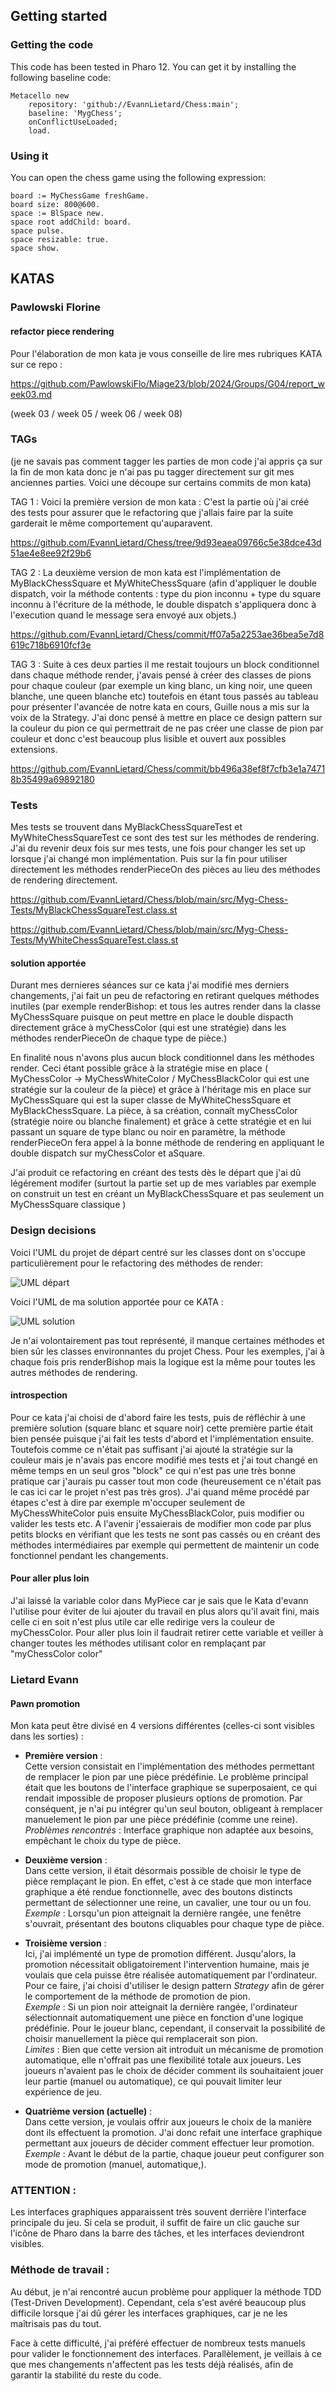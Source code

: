 ## Getting started

### Getting the code

This code has been tested in Pharo 12. You can get it by installing the following baseline code:

```smalltalk
Metacello new
	repository: 'github://EvannLietard/Chess:main';
	baseline: 'MygChess';
	onConflictUseLoaded;
	load.
```

### Using it

You can open the chess game using the following expression:

```smalltalk
board := MyChessGame freshGame.
board size: 800@600.
space := BlSpace new.
space root addChild: board.
space pulse.
space resizable: true.
space show.
```

## KATAS 

### Pawlowski Florine 
#### refactor piece rendering 

Pour l'élaboration de mon kata je vous conseille de lire mes rubriques KATA sur ce repo : 

https://github.com/PawlowskiFlo/Miage23/blob/2024/Groups/G04/report_week03.md

(week 03 / week 05 / week 06 / week 08) 

### TAGs 

(je ne savais pas comment tagger les parties de mon code j'ai appris ça sur la fin de mon kata donc je n'ai pas pu tagger directement sur git mes anciennes parties. Voici une découpe sur certains commits de mon kata)

TAG 1 : Voici la première version de mon kata : C'est la partie où j'ai créé des tests pour assurer que le refactoring que j'allais faire par la suite garderait le même comportement qu'auparavent. 

https://github.com/EvannLietard/Chess/tree/9d93eaea09766c5e38dce43d51ae4e8ee92f29b6

TAG 2 : La deuxième version de mon kata est l'implémentation de MyBlackChessSquare et MyWhiteChessSquare (afin d'appliquer le double dispatch, voir la méthode contents : type du pion inconnu + type du square inconnu à l'écriture de la méthode, le double dispatch s'appliquera donc à l'execution quand le message sera envoyé aux objets.) 

https://github.com/EvannLietard/Chess/commit/ff07a5a2253ae36bea5e7d8619c718b6910fcf3e

TAG 3 : Suite à ces deux parties il me restait toujours un block conditionnel dans chaque méthode render, j'avais pensé à créer des classes de pions pour chaque couleur (par exemple un king blanc, un king noir, une queen blanche, une queen blanche etc) toutefois en étant tous passés au tableau pour présenter l'avancée de notre kata en cours, Guille nous a mis sur la voix de la Strategy. J'ai donc pensé à mettre en place ce design pattern sur la couleur du pion ce qui permettrait de ne pas créer une classe de pion par couleur et donc c'est beaucoup plus lisible et ouvert aux possibles extensions. 

https://github.com/EvannLietard/Chess/commit/bb496a38ef8f7cfb3e1a74718b35499a69892180

### Tests

Mes tests se trouvent dans MyBlackChessSquareTest et MyWhiteChessSquareTest ce sont des test sur les méthodes de rendering. J'ai du revenir deux fois sur mes tests, une fois pour changer les set up lorsque j'ai changé mon implémentation. Puis sur la fin pour utiliser directement les méthodes renderPieceOn des pièces au lieu des méthodes de rendering directement. 

https://github.com/EvannLietard/Chess/blob/main/src/Myg-Chess-Tests/MyBlackChessSquareTest.class.st

https://github.com/EvannLietard/Chess/blob/main/src/Myg-Chess-Tests/MyWhiteChessSquareTest.class.st

#### solution apportée 

Durant mes dernieres séances sur ce kata j'ai modifié mes derniers changements, j'ai fait un peu de refactoring en retirant quelques méthodes inutiles (par exemple renderBishop: et tous les autres render dans la classe MyChessSquare puisque on peut mettre en place le double dispacth directement grâce à myChessColor (qui est une stratégie) dans les méthodes renderPieceOn de chaque type de pièce.) 

En finalité nous n'avons plus aucun block conditionnel dans les méthodes render. Ceci étant possible grâce à la stratégie mise en place ( MyChessColor -> MyChessWhiteColor / MyChessBlackColor qui est une stratégie sur la couleur de la pièce) et grâce à l'héritage mis en place sur MyChessSquare qui est la super classe de MyWhiteChessSquare et MyBlackChessSquare. 
La pièce, à sa création, connaît myChessColor (stratégie noire ou blanche finalement) et grâce à cette stratégie et en lui passant un square de type blanc ou noir en paramètre, la méthode renderPieceOn fera appel à la bonne méthode de rendering en appliquant le double dispatch sur myChessColor et aSquare. 

J'ai produit ce refactoring en créant des tests dès le départ que j'ai dû légérement modifer (surtout la partie set up de mes variables par exemple on construit un test en créant un MyBlackChessSquare et pas seulement un MyChessSquare classique ) 

### Design decisions 

Voici l'UML du projet de départ centré sur les classes dont on s'occupe particulièrement pour le refactoring des méthodes de render:

![UML départ](UML_starting_project.png)

Voici l'UML de ma solution apportée pour ce KATA : 

![UML solution](UML_solution.png)

Je n'ai volontairement pas tout représenté, il manque certaines méthodes et bien sûr les classes environnantes du projet Chess. Pour les exemples, j'ai à chaque fois pris renderBishop mais la logique est la même pour toutes les autres méthodes de rendering. 

#### introspection 

Pour ce kata j'ai choisi de d'abord faire les tests, puis de réfléchir à une première solution (square blanc et square noir) 
cette première partie était bien pensée puisque j'ai fait les tests d'abord et l'implémentation ensuite. 
Toutefois comme ce n'était pas suffisant j'ai ajouté la stratégie sur la couleur mais je n'avais pas encore modifié mes tests et j'ai tout changé en même temps en un seul gros "block" ce qui n'est pas une très bonne pratique car j'aurais pu casser tout mon code (heureusement ce n'était pas le cas ici car le projet n'est pas très gros). J'ai quand même procédé par étapes c'est à dire par exemple m'occuper seulement de MyChessWhiteColor puis ensuite MyChessBlackColor, puis modifier ou valider les tests etc.
A l'avenir j'essaierais de modifier mon code par plus petits blocks en vérifiant que les tests ne sont pas cassés ou en créant des méthodes intermédiaires par exemple qui permettent de maintenir un code fonctionnel pendant les changements. 

#### Pour aller plus loin 
J'ai laissé la variable color dans MyPiece car je sais que le Kata d'evann l'utilise pour éviter de lui ajouter du travail en plus alors qu'il avait fini, mais celle ci en soit n'est plus utile car elle redirige vers la couleur de myChessColor. Pour aller plus loin il faudrait retirer cette variable et veiller à changer toutes les méthodes utilisant color en remplaçant par "myChessColor color" 

### Lietard Evann
#### Pawn promotion

  Mon kata peut être divisé en 4 versions différentes (celles-ci sont visibles dans les sorties) :

- **Première version** :  
  Cette version consistait en l'implémentation des méthodes permettant de remplacer le pion par une pièce prédéfinie. Le problème principal était que les boutons de l'interface graphique se superposaient, ce qui rendait impossible de proposer plusieurs options de promotion. Par conséquent, je n'ai pu intégrer qu'un seul bouton, obligeant à remplacer manuelement le 
  pion par une pièce prédéfinie (comme une reine).  
  *Problèmes rencontrés* : Interface graphique non adaptée aux besoins, empêchant le choix du type de pièce.  

- **Deuxième version** :  
  Dans cette version, il était désormais possible de choisir le type de pièce remplaçant le pion. En effet, c'est à ce stade que mon interface graphique a été rendue fonctionnelle, avec des boutons distincts permettant de sélectionner une reine, un cavalier, une tour ou un fou.  
  *Exemple* : Lorsqu'un pion atteignait la dernière rangée, une fenêtre s'ouvrait, présentant des boutons cliquables pour chaque type de pièce.  

- **Troisième version** :  
  Ici, j'ai implémenté un type de promotion différent. Jusqu'alors, la promotion nécessitait obligatoirement l'intervention humaine, mais je voulais que cela puisse être réalisée automatiquement par l'ordinateur. Pour ce faire, j'ai choisi d'utiliser le design pattern *Strategy* afin de gérer le comportement de la méthode de promotion de pion.  
  *Exemple* : Si un pion noir atteignait la dernière rangée, l'ordinateur sélectionnait automatiquement une pièce en fonction d'une logique prédéfinie. Pour le joueur blanc, cependant, il conservait la possibilité de choisir manuellement la pièce qui remplacerait son pion.  
  *Limites* : Bien que cette version ait introduit un mécanisme de promotion automatique, elle n'offrait pas une flexibilité totale aux joueurs. Les joueurs n'avaient pas le choix de décider comment ils souhaitaient jouer leur partie (manuel ou automatique), ce qui pouvait limiter leur expérience de jeu.


- **Quatrième version (actuelle)** :  
  Dans cette version, je voulais offrir aux joueurs le choix de la manière dont ils effectuent la promotion. J'ai donc refait une interface graphique permettant aux joueurs de décider comment effectuer leur promotion.  
  *Exemple* : Avant le début de la partie, chaque joueur peut configurer son mode de promotion (manuel, automatique,).  

### ATTENTION :  
Les interfaces graphiques apparaissent très souvent derrière l'interface principale du jeu. Si cela se produit, il suffit de faire un clic gauche sur l'icône de Pharo dans la barre des tâches, et les interfaces deviendront visibles.

### Méthode de travail :  
Au début, je n'ai rencontré aucun problème pour appliquer la méthode TDD (Test-Driven Development). Cependant, cela s'est avéré beaucoup plus difficile lorsque j'ai dû gérer les interfaces graphiques, car je ne les maîtrisais pas du tout.  

Face à cette difficulté, j'ai préféré effectuer de nombreux tests manuels pour valider le fonctionnement des interfaces. Parallèlement, je veillais à ce que mes changements n'affectent pas les tests déjà réalisés, afin de garantir la stabilité du reste du code.



